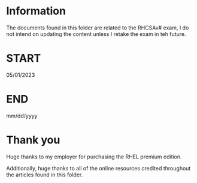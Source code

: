 # Information
The documents found in this folder are related to the RHCSAv# exam, I do not intend on updating the content unless I retake the exam in teh future.

# START
05/01/2023

# END
mm/dd/yyyy

# Thank you
Huge thanks to my employer for purchasing the RHEL premium edition.

Additionally, huge thanks to all of the online resources credited throughout the articles found in this folder.